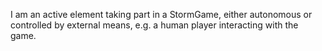I am an active element taking part in a StormGame, either autonomous or controlled by external means, e.g. a human player interacting with the game.